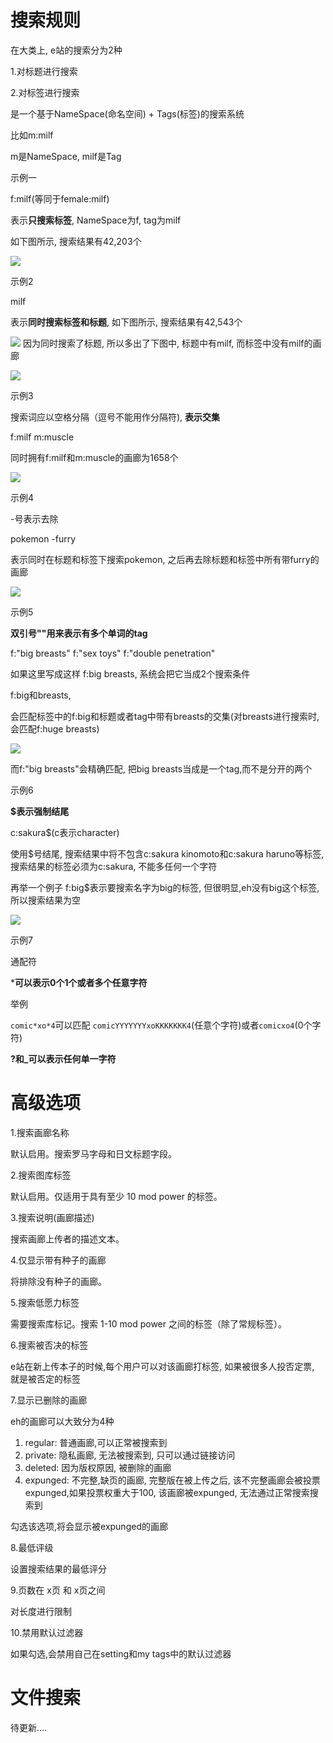 # 搜索规则
在大类上, e站的搜索分为2种

1.对标题进行搜索

2.对标签进行搜索

是一个基于NameSpace(命名空间) + Tags(标签)的搜索系统

比如m:milf

m是NameSpace, milf是Tag

示例一

f:milf(等同于female:milf)

表示**只搜索标签**, NameSpace为f, tag为milf

如下图所示, 搜索结果有42,203个

![](assets/16454518911058.jpg)


示例2

milf

表示**同时搜索标签和标题**, 如下图所示, 搜索结果有42,543个

![](assets/16454519240319.jpg)
因为同时搜索了标题, 所以多出了下图中, 标题中有milf, 而标签中没有milf的画廊

![](assets/16454513313044.jpg)

示例3

搜索词应以空格分隔（逗号不能用作分隔符), **表示交集**

f:milf m:muscle

同时拥有f:milf和m:muscle的画廊为1658个

![](assets/16454523606184.jpg)

示例4

-号表示去除

pokemon -furry

表示同时在标题和标签下搜索pokemon, 之后再去除标题和标签中所有带furry的画廊

![](assets/16454526508995.jpg)

示例5

**双引号""用来表示有多个单词的tag**

f:"big breasts" f:"sex toys" f:"double penetration"

如果这里写成这样 f:big breasts, 系统会把它当成2个搜索条件

f:big和breasts,

会匹配标签中的f:big和标题或者tag中带有breasts的交集(对breasts进行搜索时,会匹配f:huge breasts)

![](assets/16454613018671.jpg)

而f:"big breasts"会精确匹配, 把big breasts当成是一个tag,而不是分开的两个

示例6

**$表示强制结尾**

c:sakura$(c表示character)

使用$号结尾, 搜索结果中将不包含c:sakura kinomoto和c:sakura haruno等标签,搜索结果的标签必须为c:sakura, 不能多任何一个字符

再举一个例子
f:big$表示要搜索名字为big的标签, 但很明显,eh没有big这个标签, 所以搜索结果为空

![](assets/16455435620837.jpg)

示例7

通配符

***可以表示0个1个或者多个任意字符**

举例

`comic*xo*4`可以匹配 `comicYYYYYYYxoKKKKKKK4`(任意个字符)或者`comicxo4`(0个字符)

**?和_可以表示任何单一字符**


# 高级选项
1.搜索画廊名称

默认启用。搜索罗马字母和日文标题字段。

2.搜索图库标签

默认启用。仅适用于具有至少 10 mod power 的标签。

3.搜索说明(画廊描述)

搜索画廊上传者的描述文本。

4.仅显示带有种子的画廊

将排除没有种子的画廊。

5.搜索低愿力标签

需要搜索库标记。搜索 1-10 mod power 之间的标签（除了常规标签）。

6.搜索被否决的标签

e站在新上传本子的时候,每个用户可以对该画廊打标签, 如果被很多人投否定票, 就是被否定的标签

7.显示已删除的画廊

eh的画廊可以大致分为4种

1) regular: 普通画廊,可以正常被搜索到
2) private: 隐私画廊, 无法被搜索到, 只可以通过链接访问
3) deleted: 因为版权原因, 被删除的画廊
4) expunged: 不完整,缺页的画廊, 完整版在被上传之后, 该不完整画廊会被投票expunged,如果投票权重大于100, 该画廊被expunged, 无法通过正常搜索搜索到

勾选该选项,将会显示被expunged的画廊

8.最低评级

设置搜索结果的最低评分

9.页数在 x页 和 x页之间

对长度进行限制

10.禁用默认过滤器

如果勾选,会禁用自己在setting和my tags中的默认过滤器

# 文件搜索
待更新....